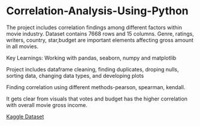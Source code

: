 # Correlation-Analysis-Using-Python

The project includes correlation findings among different factors within movie industry. Dataset contains 7668 rows and 15 columns. Genre, ratings, writers, country, star,budget are important elements affecting gross amount in all movies.

Key Learnings:
Working with pandas, seaborn, numpy and matplotlib

Project includes dataframe cleaning, finding duplicates, droping nulls, sorting data, changing data types, and developing plots

Finding correlation using different methods-pearson, spearman, kendall.



It gets clear from visuals that votes and budget has the higher correlation with overall movie gross income.

[Kaggle Dataset
](https://www.kaggle.com/datasets/danielgrijalvas/movies)
